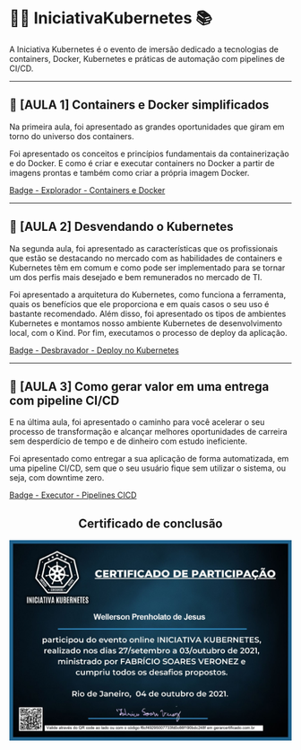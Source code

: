 # 👨‍💻 IniciativaKubernetes 📚
A Iniciativa Kubernetes é o evento de imersão dedicado a tecnologias de containers, Docker, Kubernetes e práticas de automação com pipelines de CI/CD.

---

## 📌 **[AULA 1] Containers e Docker simplificados**

Na primeira aula, foi apresentado as grandes oportunidades que giram em  torno do universo dos containers.

Foi apresentado os conceitos e princípios fundamentais da containerização e do Docker. E como é criar e executar containers no Docker a partir de imagens prontas e também como criar a própria imagem Docker.

[Badge - Explorador - Containers e Docker](https://api.badgr.io/public/assertions/1OSHM9XsRPCUJ-zl9HTYxQ?identity__email=wellerson.prenholato%40gmail.com)

---

## 📌 **[AULA 2] Desvendando o Kubernetes**

Na segunda aula, foi apresentado as características que os profissionais que estão se destacando no mercado com as habilidades de containers e Kubernetes têm em comum e como pode ser implementado para se tornar um dos perfis mais desejado e bem remunerados no mercado de TI.

Foi apresentado a arquitetura do Kubernetes, como funciona a ferramenta, quais os benefícios que ele proporciona e em quais casos o seu uso é bastante recomendado. Além disso, foi apresentado os tipos de ambientes Kubernetes e montamos nosso ambiente Kubernetes de desenvolvimento local, com o Kind. Por fim, executamos o processo de deploy da aplicação.

[Badge - Desbravador - Deploy no Kubernetes](https://api.badgr.io/public/assertions/sW2FxddBQhyx_rkgTnCJYg?identity__email=wellerson.prenholato%40gmail.com)

---

## 📌 **[AULA 3] Como gerar valor em uma entrega com pipeline CI/CD**

E na última aula, foi apresentado o caminho para você acelerar o seu processo de transformação e alcançar melhores oportunidades de carreira sem desperdício de tempo e de dinheiro com estudo ineficiente.

Foi apresentado como entregar a sua aplicação de forma automatizada, em uma pipeline CI/CD, sem que o seu usuário fique sem utilizar o sistema, ou seja, com downtime zero.

[Badge - Executor - Pipelines CICD](https://api.badgr.io/public/assertions/Vnd9OY7fT4m7K0XaaPiYgQ?identity__email=wellerson.prenholato%40gmail.com)

<h2 align="center"> Certificado de conclusão </h2>

![Certificado de conclusão - Iniciativa Kubernetes](https://github.com/WellersonPrenholato/IniciativaKubernetes/blob/main/Badges/Certificado%20-%20IniciativaKubernet.jpg)
